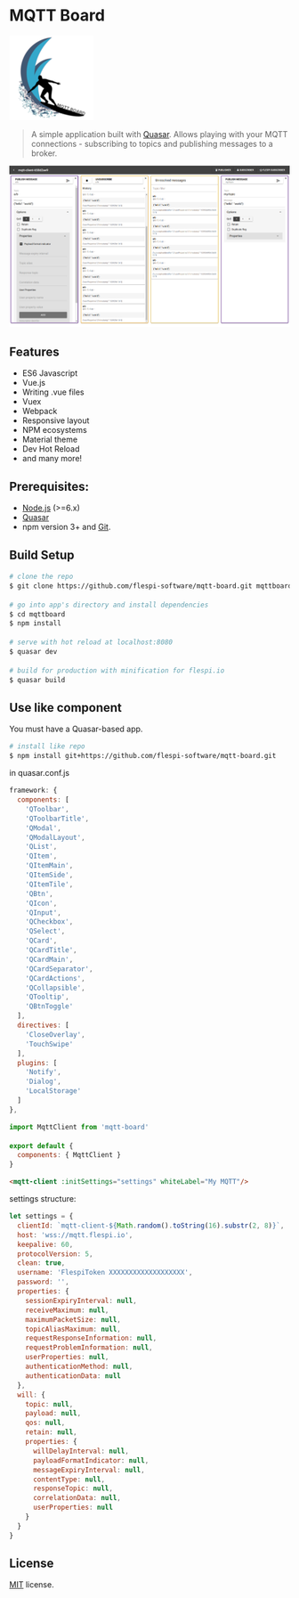 # MQTT Board
![Logo](/misc/logo.png?raw=true "MQTT Board logo")
> A simple application built with [Quasar](http://quasar-framework.org). Allows playing with your MQTT connections - subscribing to topics and publishing messages to a broker.

![Screenshot](/misc/screenshot.png?raw=true "MQTT Board")

## Features
* ES6 Javascript
* Vue.js
* Writing .vue files
* Vuex
* Webpack
* Responsive layout
* NPM ecosystems
* Material theme
* Dev Hot Reload
* and many more!

## Prerequisites:

- [Node.js](https://nodejs.org/en/) (>=6.x)
- [Quasar](http://quasar-framework.org)
- npm version 3+ and [Git](https://git-scm.com/).

## Build Setup

``` bash
# clone the repo
$ git clone https://github.com/flespi-software/mqtt-board.git mqttboard

# go into app's directory and install dependencies
$ cd mqttboard
$ npm install

# serve with hot reload at localhost:8080
$ quasar dev

# build for production with minification for flespi.io
$ quasar build
```

## Use like component
You must have a Quasar-based app.
```bash
# install like repo
$ npm install git+https://github.com/flespi-software/mqtt-board.git
```
in quasar.conf.js
```js
framework: {
  components: [
    'QToolbar',
    'QToolbarTitle',
    'QModal',
    'QModalLayout',
    'QList',
    'QItem',
    'QItemMain',
    'QItemSide',
    'QItemTile',
    'QBtn',
    'QIcon',
    'QInput',
    'QCheckbox',
    'QSelect',
    'QCard',
    'QCardTitle',
    'QCardMain',
    'QCardSeparator',
    'QCardActions',
    'QCollapsible',
    'QTooltip',
    'QBtnToggle'
  ],
  directives: [
    'CloseOverlay',
    'TouchSwipe'
  ],
  plugins: [
    'Notify',
    'Dialog',
    'LocalStorage'
  ]
},
```
```js
import MqttClient from 'mqtt-board'

export default {
  components: { MqttClient }
}
```
```html
<mqtt-client :initSettings="settings" whiteLabel="My MQTT"/>
```
settings structure:
```js
let settings = {
  clientId: `mqtt-client-${Math.random().toString(16).substr(2, 8)}`,
  host: 'wss://mqtt.flespi.io',
  keepalive: 60,
  protocolVersion: 5,
  clean: true,
  username: 'FlespiToken XXXXXXXXXXXXXXXXXXX',
  password: '',
  properties: {
    sessionExpiryInterval: null,
    receiveMaximum: null,
    maximumPacketSize: null,
    topicAliasMaximum: null,
    requestResponseInformation: null,
    requestProblemInformation: null,
    userProperties: null,
    authenticationMethod: null,
    authenticationData: null
  },
  will: {
    topic: null,
    payload: null,
    qos: null,
    retain: null,
    properties: {
      willDelayInterval: null,
      payloadFormatIndicator: null,
      messageExpiryInterval: null,
      contentType: null,
      responseTopic: null,
      correlationData: null,
      userProperties: null
    }
  }
}
```

## License
[MIT](https://github.com/flespi-software/mqtt-board/blob/master/LICENSE) license.
